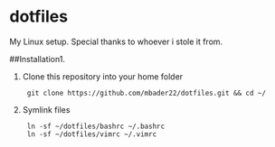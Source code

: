 # dotfiles

My Linux setup. Special thanks to whoever i stole it from.

##Installation1.

1. Clone this repository into your home folder

        git clone https://github.com/mbader22/dotfiles.git && cd ~/

1. Symlink files

        ln -sf ~/dotfiles/bashrc ~/.bashrc
        ln -sf ~/dotfiles/vimrc ~/.vimrc

